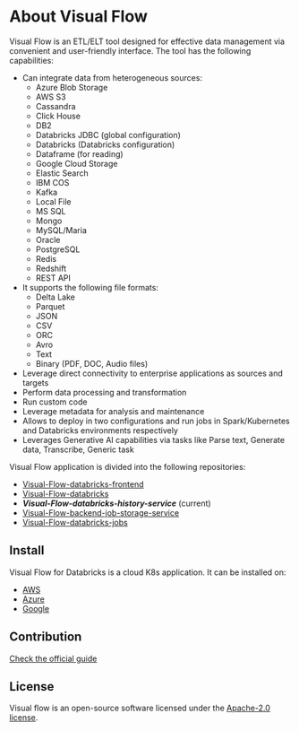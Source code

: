 # About Visual Flow

Visual Flow is an ETL/ELT tool designed for effective data management via convenient and user-friendly interface. The tool has the following capabilities:

- Can integrate data from heterogeneous sources:
  - Azure Blob Storage
  - AWS S3
  - Cassandra
  - Click House
  - DB2
  - Databricks JDBC (global configuration)
  - Databricks (Databricks configuration)
  - Dataframe (for reading)
  - Google Cloud Storage
  - Elastic Search
  - IBM COS
  - Kafka
  - Local File
  - MS SQL
  - Mongo
  - MySQL/Maria
  - Oracle
  - PostgreSQL
  - Redis
  - Redshift
  - REST API
- It supports the following file formats:
  - Delta Lake
  - Parquet
  - JSON
  - CSV
  - ORC
  - Avro
  - Text
  - Binary (PDF, DOC, Audio files)
- Leverage direct connectivity to enterprise applications as sources and targets
- Perform data processing and transformation
- Run custom code
- Leverage metadata for analysis and maintenance
- Allows to deploy in two configurations and run jobs in Spark/Kubernetes and Databricks environments respectively
- Leverages Generative AI capabilities via tasks like Parse text, Generate data, Transcribe, Generic task

Visual Flow application is divided into the following repositories:

- [Visual-Flow-databricks-frontend](https://github.com/ibagroup-eu/Visual-Flow-databricks-frontend)
- [Visual-Flow-databricks](https://github.com/ibagroup-eu/Visual-Flow-databricks)
- _**Visual-Flow-databricks-history-service**_ (current)
- [Visual-Flow-backend-job-storage-service](https://github.com/ibagroup-eu/Visual-Flow-backend-job-storage-service)
- [Visual-Flow-databricks-jobs](https://github.com/ibagroup-eu/Visual-Flow-databricks-jobs)

## Install

Visual Flow for Databricks is a cloud K8s application. It can be installed on:

- [AWS](https://github.com/ibagroup-eu/Visual-Flow-deploy/tree/amazon-databricks/INSTALL.md)
- [Azure](https://github.com/ibagroup-eu/Visual-Flow-deploy/tree/azure-databricks/INSTALL.md)
- [Google](https://github.com/ibagroup-eu/Visual-Flow-deploy/tree/google-databricks/INSTALL.md)

## Contribution

[Check the official guide](https://github.com/ibagroup-eu/Visual-Flow-for-Databricks/blob/main/CONTRIBUTING.md)

## License

Visual flow is an open-source software licensed under the [Apache-2.0 license](./LICENSE).
